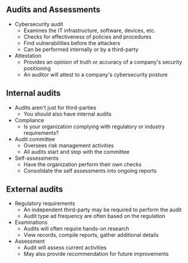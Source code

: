 ## Audits and Assessments
- Cybersecurity audit
	- Examines the IT infrastructure, software, devices, etc.
	- Checks for effectiveness of policies and procedures
	- Find vulnerabilities before the attackers
	- Can be performed internally or by a third-party
- Attestation
	- Provides an opinion of truth or accuracy of a company's security positioning
	- An auditor will attest to a company's cybersecurity posture
## Internal audits
- Audits aren't just for third-parties
	- You should also have internal audits
- Compliance
	- Is your organization complying with regulatory or industry requirements?
- Audit committee
	- Oversees risk management activities
	- All audits start and stop with the committee
- Self-assessments
	- Have the organization perform their own checks
	- Consolidate the self assessments into ongoing reports
## External audits
- Regulatory requirements
	- An independent third-party may be required to perform the audit
	- Audit type ad frequency are often based on the regulation
- Examinations
	- Audits will often require hands-on research
	- View records, compile reports, gather additional details
- Assessment
	- Audit will assess current activities
	- May also provide recommendation for future improvements
